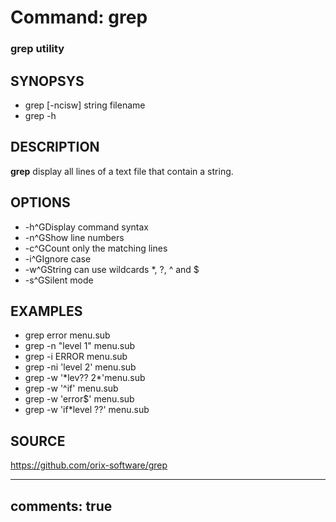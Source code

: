 # Command: grep

### grep utility

## SYNOPSYS
+ grep [-ncisw] string filename
+ grep -h

## DESCRIPTION
**grep** display all lines of a text file that contain a string.

## OPTIONS
*  -h^GDisplay command syntax
*  -n^GShow line numbers
*  -c^GCount only the matching lines
*  -i^GIgnore case
*  -w^GString can use wildcards *, ?, ^ and $
*  -s^GSilent mode

## EXAMPLES
+ grep error menu.sub
+ grep -n "level 1" menu.sub
+ grep -i ERROR menu.sub
+ grep -ni 'level 2' menu.sub
+ grep -w '\*lev?? 2\*'menu.sub
+ grep -w '^if' menu.sub
+ grep -w 'error$' menu.sub
+ grep -w 'if*level ??' menu.sub

## SOURCE
https://github.com/orix-software/grep

---
comments: true
---
